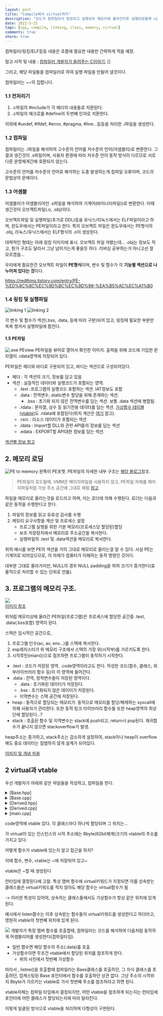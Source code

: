 ```yaml
---
layout: post
title: "Compile에서 virtual까지"
description: "코드가 컴파일되서 링킹되고 실행되어 메모리에 올라간이후 실행되었을때 virtual키워드는 어떻게 처리될지"
date: 2022-5-25
tags: [cpp, compile, linking, class, memory, virtual]
comments: true
share: true
---
```


컴파일러/링킹/ELF등등 내용은 흐름에 필요한 내용만 간략하게 적을 예정.

참고 서적 및 내용 : [컴파일러 개발자가 들려주는 C이야기](https://www.kyobobook.co.kr/product/detailViewKor.laf?mallGb=KOR&ejkGb=KOR&barcode=9788966263318), []


그리고, 해당 파일들을 컴파일러로 하여 실행 파일을 만들어 낼것이다.

컴파일러는 ~~의 집합니다.

### 1.1 전처리기
1. .c파일의 #include가 각 헤더의 내용들로 치환된다.
2. .c파일의 매크로를 #define의 두번째 인자로 치환한다.

이외에 #undef, #ifdef, #error, #pragma, #line...등등을 처리한 .i파일을 생성한다.

### 1.2 컴파일
컴파일러는 .i파일을 해석하여 고수준의 언어를 저수준의 언어(어셈블리)로 변환한다. 그 결과 생긴것이 .s파일이며, 사용자 환경에 따라 저수준 언어 동작 방식이 다르므로 서로다른 운영체게간에 호환되지 않는다. 

고수준의 언어를 저수준의 언어로 해석하는 도중 발생하는게 컴파일 오류이며, 코드의 문법상의 문제이다.

### 1.3 어셈블
어셈블러가 어셈블리어인 .s파일을 해석하여 기계어(바이너리파일))로 변환한다. 이때 생긴것이 오브젝트파일(.o, .obj)이다.

오브젝트파일 및 실행파일(추가로 DDL)등을 유닉스/리눅스에서는 ELF파일이라고 하며, 윈도우에서는 PE파일이라고 한다. 특히 오브젝트 파일은 윈도우에서는 PE형식의 .obj, 리눅스/유닉스에서는 ELF형식의 .o이 생성된다.

대략적인 형태는 아래 링킹 이미지에 표시. 오브젝트 파일 까봤는데... .obj는 정보도 적고, 뭔가 구조도 달라서 그냥 넘어가는게 좋을듯 하다. 리버싱 공부하는거 아니고선 잘 모르겠음...

우리에게 필요한건 오브젝트 파일이 **PE형식**이며, 변수 및 함수가 각 **기능별 섹션으로 나누어져 있다는 것**이다. 

https://redthing.tistory.com/entry/PE-%ED%8C%8C%EC%9D%BC%EC%9D%98-%EA%B5%AC%EC%A1%B0

### 1.4 링킹 및 실행파일
![linking 1](https://www.tenouk.com/Bufferoverflowc/Bufferoverflow1_files/image018.png)
![linking 2](/images\cpp\obj_linker.png)


각 변수 및 함수가 섹션(.bss, .data, 등에 따라 구분)되어 있고, 링킹때 필요한 부분만 쏙쏙 챙겨서 실행파일에 합친다.

#### 1.5 PE파일
![.exe PEview](/images\cpp\PE_readonly_section.png)
PE파일을 뷰어로 열어서 확인한 이미지. 출력을 위해 코드에 기입한 문자열이 .rdata영역에 저장되어 있다.

PE파일은 헤더와 바디로 구분되어 있고, 바디는 섹션으로 구성되어있다.
- 헤더 : 각 섹션의 크기, 정보를 담고 있음
- 섹션 : 실질적인 데이터와 실행코드가 포함되는 영역.
	- .text :프로그램의 실행코드 포함하는 섹션. IAT정보도 포함
	- .data	: 전역변수, static변수 할당을 위해 존재하는 섹션.
		- .bss : 초기화 되지 않은 전역변수를 담는 섹션. 보통 .data 섹션에 병합됨.
	- .rdata : 문자열, 상수 등 읽기전용 데이터를 담는 섹션. <u>가상함수 테이블(vtable)</u>도 .rdata에 포함된다(위치 계산은 [여기](https://www.sysnet.pe.kr/2/0/11167) 참고).
	- .rsrc : 리소스 데이터가 포함되는 섹션
	- .idata : Import할 DLL와 관련 API들의 정보를 담는 섹션
	- .edata : EXPORT할 API대한 정보를 담는 섹션.


[섹션별 정보 참고](https://unabated.tistory.com/entry/%EA%B0%9C%EB%85%90-%EC%9D%B4%ED%95%B4-PE-%ED%8C%8C%EC%9D%BC%EC%9D%98-%EA%B5%AC%EC%84%B1)

## 2. 메모리 로딩

![PE to memory](https://t1.daumcdn.net/cfile/tistory/2401E242588322871F) 왼쪽이 PE포멧. PE파일의 자세한 내부 구조는 [해당 블로그](https://m.blog.naver.com/luuzun/50190920011)참조. 

 > PE파일이 로드될때, VMM은 페이지파일을 사용하지 않고, PE파일 자체를 페이지파일처럼 가상 주소 공간에 그대로 매핑
 [참고](https://redthing.tistory.com/entry/PE-%ED%8C%8C%EC%9D%BC%EC%9D%98-%EA%B5%AC%EC%A1%B0)

파일을 메모리로 올리는것을 로드라고 하며, 이는 로더에 의해 수행된다. 로더는 다음과 같은 동작을 수행한다고 한다.
1. 파일의 정보를 읽고 유효성 검사를 수행
2. 메모리 요구사항을 계산 및 프로세스 설정
	- 프로그램 실행을 위한 기본 메모리(프로세스당 할당된)할당
	- 보조 저장장치에서 메모리로 주소공간을 복사한다.
	- 실행파일의 .text 및 .data섹션을 메모리로 복사한다.

위의 예시를 보면 PE의 섹션을 거의 그대로 메모리로 올리는걸 알 수 있다. 사실 PE는 기계어로 되어있으므로, 이 자체가 컴퓨터가 이해하는 동작 명령인 것이다.

대부분 그대로 올라가지만, NULL의 경우 NULL padding을 하여 크기가 증가한다(효율적으로 처리할 수 있는 단위로 만듦).

## 3. 프로그램의 메모리 구조.
![](https://www.oreilly.com/library/view/learning-malware-analysis/9781788392501/assets/ba1d4dd8-ba89-4e7c-a7ee-6432a84cd179.png) <br>[이미지 참조](https://www.oreilly.com/library/view/learning-malware-analysis/9781788392501/813ebede-c3ab-41be-9cdd-32d4baac9d37.xhtml)

위처럼 메모리상에 올라간 PE파일(프로그램)은 프로세스에 할당한 공간중 .text, .data(.bss포함) 영역이 된다.

스택은 임시적인 공간으로, 
1. 프로그램 인수(ac, av, env...)를 스택에 복사한다.
2. esp레지스터가 위 메모리 구조에서 스택의 가장 위(시작부)를 가르키도록 한다.
3. 시작루틴(mian())으로 점프하면 프로그램이 동작하기 시작한다.

- .text : 코드가 저장된 영역. .code영역이라고도 한다. 작성한 코드(함수, 클래스, 외부라이브러리 함수 등)이 이 영역에 들어간다.
- .data : 전역, 정적변수들이 저장된 영역이다.
	- .data : 초기화된 데이터가 저장된다.
	- .bss : 초기화되지 않은 데이터가 저장된다.
	- 지역변수는 스택 공간에 저장된다.
- heap : 동적으로 할당되는 메모리가. 동적으로 메모리를 할당/해제하는 syscall에 의해 사용자가 관리한다. 또한 동적 링크 라이브러리 함수들 또한 heap영역의 최상단에 할당된다...?
- stack : 호출된 함수 및 지역변수는 stack에 push되고, return시 pop된다. 재귀함수가 끝나지 않으면 stackoverflow가 발생.

heap주소는 증가하고, stack주소는 감소하게 설정하여, stack이나 heap이 overflow해도 중요 데이터는 침범하지 않게 설계가 되어있다.

[이미지 및 개념 차용](https://www.tenouk.com/Bufferoverflowc/Bufferoverflow1c.html)

## 2 virtual과 vtable

우선 개발자가 아래와 같은 파일들을 작성하고, 컴파일을 한다.
<details> 
<summary> [Base.hpp] </summary>
<div markdown="1">
```cpp
class Base
{
public:
	int a;
	Base() :a(42) {}
	virtual void listen();
	void speak();
};
```
</div>
</details>

<details> 
<summary> [Base.cpp] </summary>
<div markdown="1">

```cpp
#include <iostream>
#include "Base.h"

void Base::listen()
{
	std::cout << "Base listen" << std::endl;
}

void Base::speak()
{
	std::cout << "Base speak" << std::endl;
}
```

</div>
</details>

<details> 
<summary> [Derived.hpp] </summary>
<div markdown="1">

```cpp
class Derived : public Base
{
public:
	int b;
	Derived() :b(43) { a = 41; }
	virtual void listen() override;
	void speak();
};
```
</div>
</details>

<details> 
<summary> [Derived.cpp] </summary>
<div markdown="1">

```cpp
#include <iostream>
#include "Derived.h"

void Derived::listen()
{
	std::cout << "Derived listen" << std::endl;
}

void Derived::speak()
{
	std::cout << "Derived speak" << std::endl;
}
```

</div>
</details>



<details> 
<summary> [main.cpp] </summary>
<div markdown="1">

```cpp
#include <iostream>
#include "Base.h"
#include "Derived.h"


int main()
{
	Base base;
	Derived derived;
	Base* basePtr = new Base();
	Derived* derivedPtr = new Derived();
	Base* derivedPoly = new Derived();
	//std::cout << << std::endl;
	
	std::cout << "base.a :" << base.a << std::endl;
	base.listen();
	base.speak();
	std::cout << "-----------------------------------" << std::endl;
	std::cout << "derived.a :" << derived.a << std::endl;
	std::cout << "derived.b :" << derived.b << std::endl;
	derived.listen();
	derived.speak();
	std::cout << "-----------------------------------" << std::endl;
	std::cout << "basePtr->a :" << basePtr->a << std::endl;
	basePtr->listen();
	basePtr->speak();
	std::cout << "-----------------------------------" << std::endl;
	std::cout << "derivedPtr->a :" << derivedPtr->a << std::endl;
	std::cout << "derivedPtr->b :" << derivedPtr->b << std::endl;
	derivedPtr->listen();
	derivedPtr->speak();
	std::cout << "-----------------------------------" << std::endl;
	std::cout << "basePtr->a :"  << derivedPoly->a << std::endl;
	// dynamic_cast -> 동적때 결정됨.
	std::cout << "dynamic_cast<Derived*>(basePtr)->a :" << dynamic_cast<Derived*>(derivedPoly)->a << std::endl;
	std::cout << "dynamic_cast<Derived*>(basePtr)->b :" << dynamic_cast<Derived*>(derivedPoly)->b << std::endl;
	derivedPoly->listen();
	derivedPoly->speak();
	std::cout << "dynamic_cast<Derived*>(basePtr)->listen() :";
	dynamic_cast<Derived*>(derivedPoly)->listen();
	std::cout << "dynamic_cast<Derived*>(basePtr)->speak() :";
	dynamic_cast<Derived*>(derivedPoly)->speak();
}
```

</div>
</details>

code영역에 vtable 있다. 각 클래스마다 하나씩 할당되며 그 위치는...

각 virtual이 있는 인스턴스의 시작 주소에는 8byte(62bit체계)크기의 vtable의 주소를 가지고 있다. 

어떻게 함수가 vtable에 있는지 알고 접근을 하지?


이때 함수, 변수, vtable는 ~에 저장되어 있고~

vtable은 ~할 때 생성된다

런타임에 결정된다에 고찰.
특성 맴버 함수에 virtual키워드가 지정되면 이를 상속받는 클래스들은 virtual키워드를 적지 않아도 해당 함수는 virtual함수가 됨

-> 이러한 특성이 있어야, 상속하는 클래스들에서도 가상함수가 항상 같은 위치에 있게 된다.

예시에서 listen함수는 이후 상속받는 함수들이 virtual키워드를 생성한다고 하더라고, 영원히 vtable의 첫번째 위치에 있게 된다.


![](/images\cpp\virtual_funcs_call.png)
개발자가 특정 맴버 함수를 호출할때, 컴파일러는 코드를 해석하여 다음처럼 동작하게 어셈블리어를 생성한다(컴파일타임).
- 일반 함수면 해당 함수의 주소(.data)를 호출
- 가상함수이면 무조건 vtable에서 할당된 위치를 참조하게 한다.
	- 위의 사진에서 첫번째 가상함수 

따라서 , listne()을 호출할때 컴파일러는 Base클래스를 호출하던, 그 자식 클래스를 호출하던, 업캐스팅된 Base 포인터에서 함수를 호출하던 상관 없다. 그냥 주소의 시작위치 8byte가 가르키는 vtable로 가서 첫번째 주소를 참조하라고 하면 된다.

vtable자체는 컴파일 타임에서 결정되지만, 어떤 vtable을 참조하게 되는지는 런타임에 포인터에 어떤 클래스가 할당되는지에 따라 달라진다.

이렇게 일괄된 방식으로 vtable을 처리하며 다형성이 구현된다.

